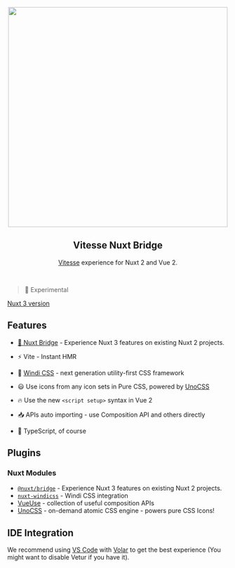 <p align="center">
<img src="https://user-images.githubusercontent.com/11247099/109278332-6100e780-7853-11eb-9632-ce0b870017e0.png" width="500"/>
</p>

<h2 align="center">Vitesse Nuxt Bridge</h2>

<p align="center">
<a href="https://github.com/antfu/vitesse">Vitesse</a> experience for Nuxt 2 and Vue 2.
</p><br>

> 🧪 Experimental

[Nuxt 3 version](https://github.com/antfu/vitesse-nuxt3)

## Features

- [💚 Nuxt Bridge](https://v3.nuxtjs.org/getting-started/bridge) - Experience Nuxt 3 features on existing Nuxt 2 projects.

- ⚡️ Vite - Instant HMR

- 🎨 [Windi CSS](https://github.com/windicss/windicss) - next generation utility-first CSS framework

- 😃 Use icons from any icon sets in Pure CSS, powered by [UnoCSS](https://github.com/antfu/unocss)

- 🔥 Use the new `<script setup>` syntax in Vue 2

- 📥 APIs auto importing - use Composition API and others directly

- 🦾 TypeScript, of course

## Plugins

### Nuxt Modules

- [`@nuxt/bridge`](https://v3.nuxtjs.org/getting-started/bridge) - Experience Nuxt 3 features on existing Nuxt 2 projects.
- [`nuxt-windicss`](https://github.com/windicss/nuxt-windicss-module) - Windi CSS integration
- [VueUse](https://github.com/antfu/vueuse) - collection of useful composition APIs
- [UnoCSS](https://github.com/antfu/unocss) - on-demand atomic CSS engine - powers pure CSS Icons!

## IDE Integration

We recommend using [VS Code](https://code.visualstudio.com/) with [Volar](https://github.com/johnsoncodehk/volar) to get the best experience (You might want to disable Vetur if you have it).
